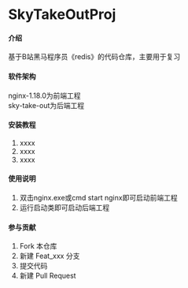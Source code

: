 # SkyTakeOutProj

#### 介绍
基于B站黑马程序员《redis》的代码仓库，主要用于复习

#### 软件架构
nginx-1.18.0为前端工程<br>
sky-take-out为后端工程


#### 安装教程

1.  xxxx
2.  xxxx
3.  xxxx

#### 使用说明

1.  双击nginx.exe或cmd start nginx即可启动前端工程<br>
2.  运行启动类即可启动后端工程

#### 参与贡献

1.  Fork 本仓库
2.  新建 Feat_xxx 分支
3.  提交代码
4.  新建 Pull Request